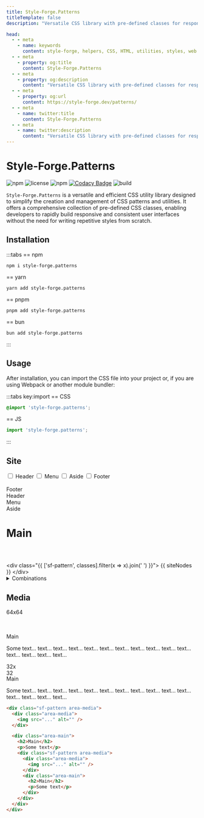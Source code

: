 ```yaml
---
title: Style-Forge.Patterns
titleTemplate: false
description: "Versatile CSS library with pre-defined classes for responsive, consistent user interfaces."

head:
  - - meta
    - name: keywords
      content: style-forge, helpers, CSS, HTML, utilities, styles, web development, frontend, styling, design, responsive, lightweight, performance, modular, consistent
  - - meta
    - property: og:title
      content: Style-Forge.Patterns
  - - meta
    - property: og:description
      content: "Versatile CSS library with pre-defined classes for responsive, consistent user interfaces."
  - - meta
    - property: og:url
      content: https://style-forge.dev/patterns/
  - - meta
    - name: twitter:title
      content: Style-Forge.Patterns
  - - meta
    - name: twitter:description
      content: "Versatile CSS library with pre-defined classes for responsive, consistent user interfaces."
---
```


# Style-Forge.Patterns

<div class="shields">

![npm](https://img.shields.io/npm/v/style-forge.patterns)
![license](https://img.shields.io/npm/l/style-forge.patterns)
![npm](https://img.shields.io/npm/dm/style-forge.patterns)
[![Codacy Badge](https://app.codacy.com/project/badge/Grade/ab57d699e51e43d686f9b0745aa60eaa)](https://app.codacy.com/gh/Style-Forge/patterns/dashboard?utm_source=gh&utm_medium=referral&utm_content=&utm_campaign=Badge_grade)
![build](https://github.com/Style-Forge/patterns/actions/workflows/publish.yml/badge.svg)

</div>

`Style-Forge.Patterns` is a versatile and efficient CSS utility library designed to simplify the creation and management of CSS patterns and utilities. It offers a comprehensive collection of pre-defined CSS classes, enabling developers to rapidly build responsive and consistent user interfaces without the need for writing repetitive styles from scratch.

## Installation

:::tabs
== npm
```shell
npm i style-forge.patterns
```
== yarn
```shell
yarn add style-forge.patterns
```
== pnpm
```shell
pnpm add style-forge.patterns
```
== bun
```shell
bun add style-forge.patterns
```
:::

## Usage

After installation, you can import the CSS file into your project or, if you are using Webpack or another module bundler:

:::tabs key:import
== CSS
```css
@import 'style-forge.patterns';
```
== JS
```js
import 'style-forge.patterns';
```
:::

## Site

<div class="pos:s t">
  <div class="d:f wrap">
    <label class="sf-switch">
      <input v-model="area.header" type="checkbox" /> <span>Header</span>
    </label>
    <label class="sf-switch">
      <input v-model="area.menu" type="checkbox" /> <span>Menu</span>
    </label>
    <label class="sf-switch">
      <input v-model="area.aside" type="checkbox" /> <span>Aside</span>
    </label>
    <label class="sf-switch">
      <input v-model="area.footer" type="checkbox" /> <span>Footer</span>
    </label>
  </div>
</div>

<br />

<div class="pExample d:f">
<div :class="['sf-pattern', 'w', classes]">
  <div v-if="area.footer" class="area-footer sf-c-lavender">Footer</div>
  <div v-if="area.header" class="area-header sf-c-antiquewhite">Header</div>
  <div v-if="area.menu" class="area-menu sf-c-lightcyan">Menu</div>
  <div v-if="area.aside" class="area-aside sf-c-mistyrose">Aside</div>

  <div class="area-main sf-c-beige">
    <h1>Main</h1>
  </div>
</div>
</div>

<highlight lang="html">
&lt;div class="{{ ['sf-pattern', classes].filter(x => x).join(' ') }}"&gt;
  {{ siteNodes }}
&lt;/div&gt;
</highlight>

<details>
  <summary>Combinations</summary>

<div class="pExample d:f">
<div class="w sf-pattern area-header">
  <div class="area-header sf-c-antiquewhite">Header</div>

  <div class="area-main sf-c-beige">
    <h1>Main</h1>
  </div>
</div>
</div>

```html
<div class="sf-pattern area-header">
  <div class="area-header">Header</div>

  <div class="area-main">
    <h1>Main</h1>
  </div>
</div>
```

---

<div class="pExample d:f">
<div class="w sf-pattern area-header area-footer">
  <div class="area-header sf-c-antiquewhite">Header</div>
  <div class="area-footer sf-c-lavender">Footer</div>

  <div class="area-main sf-c-beige">
    <h1>Main</h1>
  </div>
</div>
</div>

```html
<div class="sf-pattern area-header area-footer">
  <div class="area-header">Header</div>
  <div class="area-footer">Footer</div>

  <div class="area-main">
    <h1>Main</h1>
  </div>
</div>
```

---

<div class="pExample d:f">
<div class="w sf-pattern area-header area-footer area-menu">
  <div class="area-header sf-c-antiquewhite">Header</div>
  <div class="area-footer sf-c-lavender">Footer</div>
  <div class="area-menu sf-c-lightcyan">Menu</div>

  <div class="area-main sf-c-beige">
    <h1>Main</h1>
  </div>
</div>
</div>

```html
<div class="sf-pattern area-header area-footer area-menu">
  <div class="area-header">Header</div>
  <div class="area-footer">Footer</div>
  <div class="area-menu">Menu</div>

  <div class="area-main">
    <h1>Main</h1>
  </div>
</div>
```

---

<div class="pExample d:f">
<div class="w sf-pattern area-menu area-header area-aside area-footer">
  <div class="area-header sf-c-antiquewhite">Header</div>
  <div class="area-footer sf-c-lavender">Footer</div>
  <div class="area-menu sf-c-lightcyan">Menu</div>
  <div class="area-aside sf-c-mistyrose">Aside</div>

  <div class="area-main sf-c-beige">
    <h1>Main</h1>
  </div>
</div>
</div>

```html
<div class="sf-pattern area-menu area-header area-aside area-footer">
  <div class="area-header">Header</div>
  <div class="area-footer">Footer</div>
  <div class="area-menu">Menu</div>
  <div class="area-aside">Aside</div>

  <div class="area-main">
    <h1>Main</h1>
  </div>
</div>
```

---

<div class="pExample d:f">
<div class="w sf-pattern area-header area-aside area-footer">
  <div class="area-header sf-c-antiquewhite">Header</div>
  <div class="area-footer sf-c-lavender">Footer</div>
  <div class="area-aside sf-c-mistyrose">Aside</div>

  <div class="area-main sf-c-beige">
    <h1>Main</h1>
  </div>
</div>
</div>

```html
<div class="sf-pattern area-header area-aside area-footer">
  <div class="area-header">Header</div>
  <div class="area-footer">Footer</div>
  <div class="area-aside">Aside</div>

  <div class="area-main">
    <h1>Main</h1>
  </div>
</div>
```

---

<div class="pExample d:f">
<div class="w sf-pattern area-menu area-header">
  <div class="area-header sf-c-antiquewhite">Header</div>
  <div class="area-menu sf-c-lightcyan">Menu</div>

  <div class="area-main sf-c-beige">
    <h1>Main</h1>
  </div>
</div>
</div>

```html
<div class="sf-pattern area-menu area-header">
  <div class="area-header">Header</div>
  <div class="area-menu">Menu</div>

  <div class="area-main">
    <h1>Main</h1>
  </div>
</div>
```

---

<div class="pExample d:f">
<div class="w sf-pattern area-menu area-header area-aside">
  <div class="area-header sf-c-antiquewhite">Header</div>
  <div class="area-menu sf-c-lightcyan">Menu</div>
  <div class="area-aside sf-c-mistyrose">Aside</div>

  <div class="area-main sf-c-beige">
    <h1>Main</h1>
  </div>
</div>
</div>

```html
<div class="sf-pattern area-menu area-header area-aside">
  <div class="area-header">Header</div>
  <div class="area-menu">Menu</div>
  <div class="area-aside">Aside</div>

  <div class="area-main">
    <h1>Main</h1>
  </div>
</div>
```

---

<div class="pExample d:f">
<div class="w sf-pattern area-header area-aside">
  <div class="area-header sf-c-antiquewhite">Header</div>
  <div class="area-aside sf-c-mistyrose">Aside</div>

  <div class="area-main sf-c-beige">
    <h1>Main</h1>
  </div>
</div>
</div>

```html
<div class="sf-pattern area-header area-aside">
  <div class="area-header">Header</div>
  <div class="area-aside">Aside</div>

  <div class="area-main">
    <h1>Main</h1>
  </div>
</div>
```

---

<div class="pExample d:f">
<div class="w sf-pattern area-footer">
  <div class="area-footer sf-c-lavender">Footer</div>

  <div class="area-main sf-c-beige">
    <h1>Main</h1>
  </div>
</div>
</div>

```html
<div class="sf-pattern area-footer">
  <div class="area-footer">Footer</div>

  <div class="area-main">
    <h1>Main</h1>
  </div>
</div>
```

---

<div class="pExample d:f">
<div class="w sf-pattern area-menu area-footer">
  <div class="area-footer sf-c-lavender">Footer</div>
  <div class="area-menu sf-c-lightcyan">Menu</div>

  <div class="area-main sf-c-beige">
    <h1>Main</h1>
  </div>
</div>
</div>

```html
<div class="sf-pattern area-menu area-footer">
  <div class="area-footer">Footer</div>
  <div class="area-menu">Menu</div>

  <div class="area-main">
    <h1>Main</h1>
  </div>
</div>
```

---

<div class="pExample d:f">
<div class="w sf-pattern area-menu area-aside area-footer">
  <div class="area-footer sf-c-lavender">Footer</div>
  <div class="area-menu sf-c-lightcyan">Menu</div>
  <div class="area-aside sf-c-mistyrose">Aside</div>

  <div class="area-main sf-c-beige">
    <h1>Main</h1>
  </div>
</div>
</div>

```html
<div class="sf-pattern area-menu area-aside area-footer">
  <div class="area-footer">Footer</div>
  <div class="area-menu">Menu</div>
  <div class="area-aside">Aside</div>

  <div class="area-main">
    <h1>Main</h1>
  </div>
</div>
```

---

<div class="pExample d:f">
<div class="w sf-pattern area-aside area-footer">
  <div class="area-footer sf-c-lavender">Footer</div>
  <div class="area-aside sf-c-mistyrose">Aside</div>

  <div class="area-main sf-c-beige">
    <h1>Main</h1>
  </div>
</div>
</div>

```html
<div class="sf-pattern area-aside area-footer">
  <div class="area-footer">Footer</div>
  <div class="area-aside">Aside</div>

  <div class="area-main">
    <h1>Main</h1>
  </div>
</div>
```

---

<div class="pExample d:f">
<div class="w sf-pattern area-menu">
  <div class="area-menu sf-c-lightcyan">Menu</div>

  <div class="area-main sf-c-beige">
    <h1>Main</h1>
  </div>
</div>
</div>

```html
<div class="sf-pattern area-menu">
  <div class="area-menu">Menu</div>

  <div class="area-main">
    <h1>Main</h1>
  </div>
</div>
```

---

<div class="pExample d:f">
<div class="w sf-pattern area-menu area-aside">
  <div class="area-menu sf-c-lightcyan">Menu</div>
  <div class="area-aside sf-c-mistyrose">Aside</div>

  <div class="area-main sf-c-beige">
    <h1>Main</h1>
  </div>
</div>
</div>

```html
<div class="sf-pattern area-menu area-aside">
  <div class="area-menu">Menu</div>
  <div class="area-aside">Aside</div>

  <div class="area-main">
    <h1>Main</h1>
  </div>
</div>
```

---

<div class="pExample d:f">
<div class="w sf-pattern area-aside">
  <div class="area-aside sf-c-mistyrose">Aside</div>

  <div class="area-main sf-c-beige">
    <h1>Main</h1>
  </div>
</div>
</div>

```html
<div class="sf-pattern area-aside">
  <div class="area-aside">Aside</div>

  <div class="area-main">
    <h1>Main</h1>
  </div>
</div>
```

</details>

## Media

<div class="sf-pattern area-media">
  <div class="area-media sf-c-mistyrose">
    <div class="d:f y:i:c x:c:c box:64 sf-c-lightcyan ov:h">64x64</div>
  </div>

  <div class="area-main sf-c-beige">
    <div class="fz:h1">Main</div>
    <p>Some text... text... text... text... text... text... text... text... text... text... text... text...
text... 
text... text...</p>
    <div class="sf-pattern area-media">
      <div class="area-media sf-c-mistyrose">
        <div class="d:f y:i:c x:c:c box:32 sf-c-lightcyan fz:s ov:h">32x32</div>
      </div>
      <div class="area-main sf-c-beige">
        <div class="fz:h2">Main</div>
        <p>Some text... text... text... text... text... text... text... text... text... text... text... text... text... text... text...</p>
      </div>
    </div>
  </div>
</div>

```html
<div class="sf-pattern area-media">
  <div class="area-media">
    <img src="..." alt="" />
  </div>

  <div class="area-main">
    <h2>Main</h2>
    <p>Some text</p>
    <div class="sf-pattern area-media">
      <div class="area-media">
        <img src="..." alt="" />
      </div>
      <div class="area-main">
        <h2>Main</h2>
        <p>Some text</p>
      </div>
    </div>
  </div>
</div>
```

<script setup>
import { reactive, computed } from 'vue';

import 'style-forge.form/src/var.css';
import 'style-forge.form/src/base.css';
import 'style-forge.form/src/global.css';
import 'style-forge.form/src/pseudo-classes.css';
import 'style-forge.form/src/switch.css';

import 'style-forge.patterns';

import 'style-forge.colors/src/colors/10/lavender.css';
import 'style-forge.colors/src/colors/10/antiquewhite.css';
import 'style-forge.colors/src/colors/10/lightcyan.css';
import 'style-forge.colors/src/colors/10/mistyrose.css';
import 'style-forge.colors/src/colors/10/beige.css';

const area = reactive({
  header: true,
  menu: true,
  aside: true,
  footer: true,
});

const classes = computed(() => {
  const arr = [];
  if (area.header) arr.push('area-header');
  if (area.menu) arr.push('area-menu');
  if (area.aside) arr.push('area-aside');
  if (area.footer) arr.push('area-footer');
  return arr.filter(x => x).join(' ');
});

const siteNodes = computed(() => {
  const areasNode = {
    header: '<div class="area-header">Header</div>',
    menu: '<div class="area-menu">Menu</div>',
    aside: '<div class="area-aside">Aside</div>',
    footer: '<div class="area-footer">Footer</div>',
    main: '<div class="area-main">\n    <h1>Main</h1>\n  </div>'
  };

  const arr = [];
  
  if (area.footer) arr.unshift(areasNode.footer);
  if (area.aside) arr.unshift(areasNode.aside);
  if (area.menu) arr.unshift(areasNode.menu);
  if (area.header) arr.unshift(areasNode.header);
  return [arr.join('\n  '), areasNode.main].filter(x => x).join('\n\n  ');
});
</script>

<style scoped>
.pExample {
  height: 200px;
}
.box\:64 {
  width: 64px;
  height: 64px;
}
.box\:32 {
  width: 32px;
  height: 32px;
}
</style>
